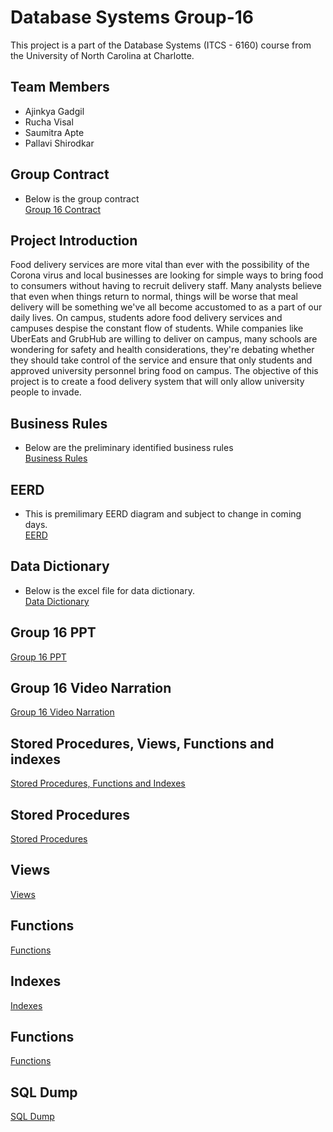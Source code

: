 # Database Systems Group-16
This project is a part of the Database Systems (ITCS - 6160) course from the University of North Carolina at Charlotte.

## Team Members
* Ajinkya Gadgil
* Rucha Visal
* Saumitra Apte
* Pallavi Shirodkar

## Group Contract
- Below is the group contract <br/>
[Group 16 Contract](https://github.com/ajinkyagadgil/db-project-fall21/blob/main/Delivery1/Group_16_Contract.pdf)

## Project Introduction
Food delivery services are more vital than ever with the possibility of the Corona virus and local businesses are looking for simple ways to bring food to consumers without having to recruit delivery staff. Many analysts believe that even when things return to normal, things will be worse that meal delivery will be something we've all become accustomed to as a part of our daily lives. On campus, students adore food delivery services and campuses despise the constant flow of students. While companies like UberEats and GrubHub are willing to deliver on campus, many schools are wondering for safety and health considerations, they're debating whether they should take control of the service and ensure that only students and approved university personnel bring food on campus. The objective of this project is to create a food delivery system that will only allow university people to invade.

## Business Rules
- Below are the preliminary identified business rules <br/>
[Business Rules](https://github.com/ajinkyagadgil/db-project-fall21/blob/main/Delivery3/BusinessRules.pdf)

## EERD
- This is premilimary EERD diagram and subject to change in coming days. <br/>
[EERD](https://github.com/ajinkyagadgil/db-project-fall21/blob/main/Delivery3/ERD.png)

## Data Dictionary
- Below is the excel file for data dictionary. <br/>
[Data Dictionary](https://github.com/ajinkyagadgil/db-project-fall21/blob/main/Delivery3/data_dictionary.xlsx)

## Group 16 PPT
[Group 16 PPT](https://github.com/ajinkyagadgil/db-project-fall21/blob/main/Delivery3/Database%20PPT.pptx)

## Group 16 Video Narration
[Group 16 Video Narration](https://github.com/ajinkyagadgil/db-project-fall21/blob/main/Delivery3/Group%2016.mp4)

## Stored Procedures, Views, Functions and indexes
[Stored Procedures, Functions and Indexes](https://github.com/ajinkyagadgil/db-project-fall21/blob/main/Delivery3/Deliverable%203.pdf)

## Stored Procedures
[Stored Procedures](https://github.com/ajinkyagadgil/db-project-fall21/blob/main/Delivery3/stored_proc.sql)

## Views
[Views](https://github.com/ajinkyagadgil/db-project-fall21/blob/main/Delivery3/views.sql)

## Functions
[Functions](https://github.com/ajinkyagadgil/db-project-fall21/blob/main/Delivery3/function.sql)

## Indexes
[Indexes](https://github.com/ajinkyagadgil/db-project-fall21/blob/main/Delivery3/views.sql)

## Functions
[Functions](https://github.com/ajinkyagadgil/db-project-fall21/blob/main/Delivery3/function.sql)

## SQL Dump
[SQL Dump](https://github.com/ajinkyagadgil/db-project-fall21/blob/main/Delivery3/Group%2016%20Dump.zip)
